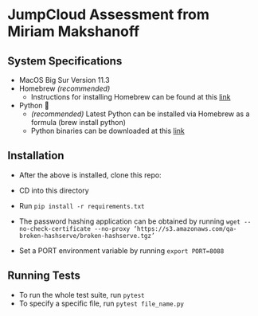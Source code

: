 # JumpCloud Assessment from Miriam Makshanoff

## System Specifications

- MacOS Big Sur Version 11.3
- Homebrew *(recommended)*
  - Instructions for installing Homebrew can be found at this [link](https://brew.sh/)
- Python :snake:
  - *(recommended)* Latest Python can be installed via Homebrew as a formula (brew install python)
  - Python binaries can be downloaded at this [link](https://www.python.org/downloads/)

## Installation

- After the above is installed, clone this repo:
- CD into this directory
- Run `pip install -r requirements.txt`

- The password hashing application can be obtained by running `wget --no-check-certificate --no-proxy ‘https://s3.amazonaws.com/qa-broken-hashserve/broken-hashserve.tgz’`

- Set a PORT environment variable by running `export PORT=8088`

## Running Tests

- To run the whole test suite, run `pytest`
- To specify a specific file, run `pytest file_name.py`
